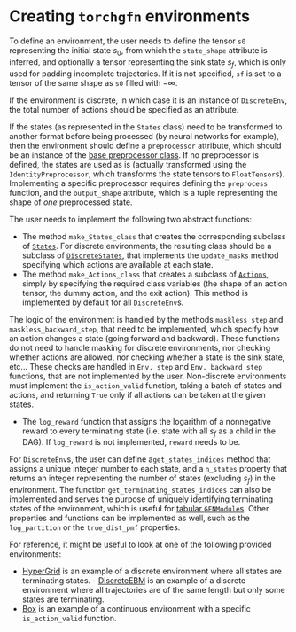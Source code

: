 # Creating `torchgfn` environments

To define an environment, the user needs to define the tensor `s0` representing the initial state $s_0$, from which the `state_shape` attribute is inferred, and optionally a tensor representing the sink state $s_f$, which is only used for padding incomplete trajectories. If it is not specified, `sf` is set to a tensor of the same shape as `s0` filled with $-\infty$.

If the environment is discrete, in which case it is an instance of `DiscreteEnv`, the total number of actions should be specified as an attribute.

If the states (as represented in the `States` class) need to be transformed to another format before being processed (by neural networks for example), then the environment should define a `preprocessor` attribute, which should be an instance of the [base preprocessor class](https://github.com/saleml/torchgfn/tree/master/src/gfn/preprocessors.py). If no preprocessor is defined, the states are used as is (actually transformed using the `IdentityPreprocessor`, which transforms the state tensors to `FloatTensor`s). Implementing a specific preprocessor requires defining the `preprocess` function, and the `output_shape` attribute, which is a tuple representing the shape of *one* preprocessed state.

The user needs to implement the following two abstract functions:
- The method `make_States_class` that creates the corresponding subclass of [`States`](https://github.com/saleml/torchgfn/tree/master/src/gfn/states.py). For discrete environments, the resulting class should be a subclass of [`DiscreteStates`](https://github.com/saleml/torchgfn/tree/master/src/gfn/states.py), that implements the `update_masks` method specifying which actions are available at each state.
- The method `make_Actions_class` that creates a subclass of [`Actions`](https://github.com/saleml/torchgfn/tree/master/src/gfn/actions.py), simply by specifying the required class variables (the shape of an action tensor, the dummy action, and the exit action). This method is implemented by default for all `DiscreteEnv`s.


The logic of the environment is handled by the methods `maskless_step` and `maskless_backward_step`, that need to be implemented, which specify how an action changes a state (going forward and backward). These functions do not need to handle masking for discrete environments, nor checking whether actions are allowed, nor checking whether a state is the sink state, etc... These checks are handled in `Env._step` and `Env._backward_step` functions, that are not implemented by the user. Non-discrete environments must implement the `is_action_valid` function, taking a batch of states and actions, and returning `True` only if all actions can be taken at the given states.
- The `log_reward` function that assigns the logarithm of a nonnegative reward to every terminating state (i.e. state with all $s_f$ as a child in the DAG). If `log_reward` is not implemented, `reward` needs to be.


For `DiscreteEnv`s, the user can define a`get_states_indices` method that assigns a unique integer number to each state, and a `n_states` property that returns an integer representing the number of states (excluding $s_f$) in the environment. The function `get_terminating_states_indices` can also be implemented and serves the purpose of uniquely identifying terminating states of the environment, which is useful for [tabular `GFNModule`s](https://github.com/saleml/torchgfn/tree/master/src/gfn/utils/modules.py). Other properties and functions can be implemented as well, such as the `log_partition` or the `true_dist_pmf` properties.

For reference, it might be useful to look at one of the following provided environments:
- [HyperGrid](https://github.com/saleml/torchgfn/tree/master/src/gfn/gym/hypergrid.py) is an example of a discrete environment where all states are terminating states. - [DiscreteEBM](https://github.com/saleml/torchgfn/tree/master/src/gfn/gym/discrete_ebm.py) is an example of a discrete environment where all trajectories are of the same length but only some states are terminating.
- [Box](https://github.com/saleml/torchgfn/tree/master/src/gfn/gym/box.py) is an example of a continuous environment with a specific `is_action_valid` function.